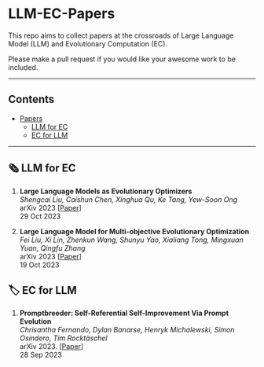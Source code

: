 # LLM-EC-Papers

This repo aims to collect papers at the crossroads of Large Language Model (LLM) and Evolutionary Computation (EC). 

Please make a pull request if you would like your awesome work to be included.

--- 

## Contents

- [Papers](#papers)
  - [LLM for EC](#llm-for-ec)
  - [EC for LLM](#ec-for-llm)

---

## 🗞️ LLM for EC

1. **Large Language Models as Evolutionary Optimizers** \
*Shengcai Liu, Caishun Chen, Xinghua Qu, Ke Tang, Yew-Soon Ong* \
arXiv 2023 [[Paper](https://arxiv.org/abs/2310.19046)] \
29 Oct 2023 

1. **Large Language Model for Multi-objective Evolutionary Optimization**\
*Fei Liu, Xi Lin, Zhenkun Wang, Shunyu Yao, Xialiang Tong, Mingxuan Yuan, Qingfu Zhang* \
arXiv 2023 [[Paper](https://arxiv.org/abs/2310.12541)] \
19 Oct 2023 

## 🏷️ EC for LLM

1. **Promptbreeder: Self-Referential Self-Improvement Via Prompt Evolution** \
*Chrisantha Fernando, Dylan Banarse, Henryk Michalewski, Simon Osindero, Tim Rocktäschel* \
arXiv 2023. [[Paper](https://arxiv.org/abs/2309.16797)] \
28 Sep 2023

